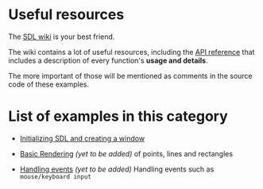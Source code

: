 # Useful resources

The [SDL wiki](https://wiki.libsdl.org/SDL2/FrontPage) is your best friend.

The wiki contains a lot of useful resources, including the
[API reference](https://wiki.libsdl.org/SDL2/APIByCategory)
that includes a description of every function's **usage and details**.

The more important of those will be mentioned
as comments in the source code of these examples.


# List of examples in this category

- [Initializing SDL and creating a window](create_window/main.c)

- [Basic Rendering](basic_rendering/main.c) _(yet to be added)_
    of points, lines and rectangles

- [Handling events](handle_events/main.c) _(yet to be added)_
    Handling events such as `mouse/keyboard input`

